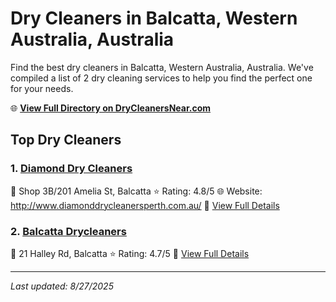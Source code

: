# Dry Cleaners in Balcatta, Western Australia, Australia

Find the best dry cleaners in Balcatta, Western Australia, Australia. We've compiled a list of 2 dry cleaning services to help you find the perfect one for your needs.

🌐 **[View Full Directory on DryCleanersNear.com](https://drycleanersnear.com/city/Australia/Western%20Australia/Balcatta)**

## Top Dry Cleaners

### 1. [Diamond Dry Cleaners](https://drycleanersnear.com/dryCleaner/68ad16101d9ee695c9252d14/diamond-dry-cleaners)
📍 Shop 3B/201 Amelia St, Balcatta
⭐ Rating: 4.8/5
🌐 Website: http://www.diamonddrycleanersperth.com.au/
🔗 [View Full Details](https://drycleanersnear.com/dryCleaner/68ad16101d9ee695c9252d14/diamond-dry-cleaners)

### 2. [Balcatta Drycleaners](https://drycleanersnear.com/dryCleaner/68ad16491d9ee695c9252ee9/balcatta-drycleaners)
📍 21 Halley Rd, Balcatta
⭐ Rating: 4.7/5
🔗 [View Full Details](https://drycleanersnear.com/dryCleaner/68ad16491d9ee695c9252ee9/balcatta-drycleaners)


---

*Last updated: 8/27/2025*
